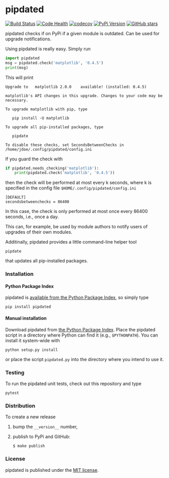 # pipdated

[![Build
Status](https://travis-ci.org/nschloe/pipdated.svg?branch=master)](https://travis-ci.org/nschloe/pipdated)
[![Code Health](https://landscape.io/github/nschloe/pipdated/master/landscape.png)](https://landscape.io/github/nschloe/pipdated/master)
[![codecov](https://codecov.io/gh/nschloe/pipdated/branch/master/graph/badge.svg)](https://codecov.io/gh/nschloe/pipdated)
[![PyPi Version](https://img.shields.io/pypi/v/pipdated.svg)](https://pypi.python.org/pypi/pipdated)
[![GitHub stars](https://img.shields.io/github/stars/nschloe/pipdated.svg?style=social&label=Star&maxAge=2592000)](https://github.com/nschloe/pipdated)

pipdated checks if on PyPi if a given module is outdated. Can be used for
upgrade notifications.

Using pipdated is really easy. Simply run
```python
import pipdated
msg = pipdated.check('matplotlib', '0.4.5')
print(msg)
```
This will print
```
Upgrade to   matplotlib 2.0.0    available! (installed: 0.4.5)

matplotlib's API changes in this upgrade. Changes to your code may be necessary.

To upgrade matplotlib with pip, type

   pip install -U matplotlib

To upgrade all pip-installed packages, type

   pipdate

To disable these checks, set SecondsBetweenChecks in
/home/jdoe/.config/pipdated/config.ini
```

If you guard the check with
```python
if pipdated.needs_checking('matplotlib'):
    print(pipdated.check('matplotlib', '0.4.5'))
```
then the check will be performed at most every k seconds, where k is specified
in the config file `$HOME/.config/pipdated/config.ini`
```
[DEFAULT]
secondsbetweenchecks = 86400
```
In this case, the check is only performed at most once every 86400 seconds,
i.e., once a day.

This can, for example, be used by module authors to notify users of upgrades of
their own modules.

Additinally, pipdated provides a little command-line helper tool
```
pipdate
```
that updates all pip-installed packages.

### Installation

#### Python Package Index

pipdated is [available from the Python Package
Index](https://pypi.python.org/pypi/pipdated/), so simply type
```
pip install pipdated
```

#### Manual installation

Download pipdated from
[the Python Package Index](https://pypi.python.org/pypi/pipdated/).
Place the pipdated script in a directory where Python can find it
(e.g., `$PYTHONPATH`).  You can install it system-wide with
```
python setup.py install
```
or place the script `pipdated.py` into the directory where you
intend to use it.

### Testing

To run the pipdated unit tests, check out this repository and type
```
pytest
```

### Distribution

To create a new release

1. bump the `__version__` number,

2. publish to PyPi and GitHub:
    ```
    $ make publish
    ```

### License

pipdated is published under the [MIT license](https://en.wikipedia.org/wiki/MIT_License).

